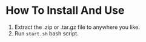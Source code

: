 # How To Install And Use

1. Extract the .zip or .tar.gz file to anywhere you like.
2. Run `start.sh` bash script.